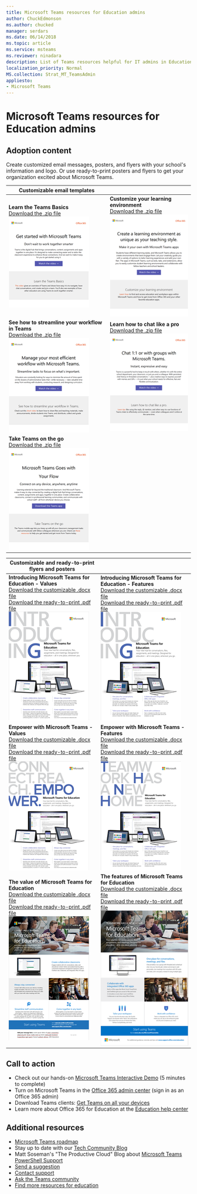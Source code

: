 ```yaml
---
title: Microsoft Teams resources for Education admins 
author: ChuckEdmonson
ms.author: chucked
manager: serdars
ms.date: 06/14/2018
ms.topic: article
ms.service: msteams
ms.reviewer: ninadara
description: List of Teams resources helpful for IT admins in Education. 
localization_priority: Normal
MS.collection: Strat_MT_TeamsAdmin
appliesto: 
- Microsoft Teams
---
```


Microsoft Teams resources for Education admins
==============================================

## Adoption content

Create customized email messages, posters, and flyers with your school's information and logo. Or use ready-to-print posters and flyers to get your organization excited about Microsoft Teams.

|Customizable email templates |         |
|---------|---------|
|**Learn the Teams Basics**<br>[Download the .zip file](https://github.com/microsoftdocs/officedocs-skypeforbusiness/blob/teams/downloads/edu-resources/getting-started.zip)<br> ![Screenshot of the Learn the Teams Basics email template.](media/outlook-template-teams-basics.png)   |**Customize your learning environment**<br>[Download the .zip file](https://github.com/microsoftdocs/officedocs-skypeforbusiness/blob/teams/downloads/edu-resources/customize-learning.zip)<br>![Screenshot of the Customize your learning environment email template.](media/outlook-template-teams-learn.png)       |
|**See how to streamline your workflow in Teams**<br>[Download the .zip file](https://github.com/microsoftdocs/officedocs-skypeforbusiness/blob/teams/downloads/edu-resources/workflows.zip)<br>![Screenshot of the See how to streamline your workflow in teams email template.](media/outlook-template-teams-workflow.png)     |**Learn how to chat like a pro**<br>[Download the .zip file](https://github.com/microsoftdocs/officedocs-skypeforbusiness/blob/teams/downloads/edu-resources/chat.zip)<br>![Screenshot of the Learn how to chat like a pro email template.](media/outlook-template-teams-chat.png)        |
|**Take Teams on the go**<br>[Download the .zip file](https://github.com/microsoftdocs/officedocs-skypeforbusiness/blob/teams/downloads/edu-resources/get-teams.zip)<br>![Screenshot of the Take Teams on the go email template.](media/outlook-template-teams-connect.png)    |          |

|Customizable and ready-to-print flyers and posters  |        |
|---------|---------|
|**Introducing Microsoft Teams for Education - Values**<br>[Download the customizable .docx file](https://github.com/microsoftdocs/officedocs-skypeforbusiness/blob/teams/downloads/edu-resources/teams-edu-customizable-poster-intro-values.docx)<br>[Download the ready-to-print .pdf file](https://github.com/microsoftdocs/officedocs-skypeforbusiness/blob/teams/downloads/edu-resources/teams-edu-posters-values.pdf)<br>![Screenshot of the Introducing Microsoft Teams for Education - Values poster.](media/poster-intro-values.png)    |**Introducing Microsoft Teams for Education - Features**<br>[Download the customizable .docx file](https://github.com/microsoftdocs/officedocs-skypeforbusiness/blob/teams/downloads/edu-resources/team-edu-customizable-poster-intro-features.docx)<br>[Download the ready-to-print .pdf file](https://github.com/microsoftdocs/officedocs-skypeforbusiness/blob/teams/downloads/edu-resources/teams-edu-poster-features.pdf)<br>![Screenshot of the Introducing Microsoft Teams for Education - Features poster.](media/poster-intro-features.png)          |
|**Empower with Microsoft Teams - Values**<br>[Download the customizable .docx file](https://github.com/microsoftdocs/officedocs-skypeforbusiness/blob/teams/downloads/edu-resources/teams-edu-customizable-poster-empower-values.docx)<br>[Download the ready-to-print .pdf file](https://github.com/microsoftdocs/officedocs-skypeforbusiness/blob/teams/downloads/edu-resources/teams-edu-posters-values.pdf)<br>![Screenshot of the Empower with Microsoft Teams - Values poster.](media/poster-empower-values.png)   |**Empower with Microsoft Teams - Features**<br>[Download the customizable .docx file](https://github.com/microsoftdocs/officedocs-skypeforbusiness/blob/teams/downloads/edu-resources/teams-edu-customizable-poster-empower-features.docx)<br>[Download the ready-to-print .pdf file](https://github.com/microsoftdocs/officedocs-skypeforbusiness/blob/teams/downloads/edu-resources/teams-edu-poster-features.pdf)<br>![Screenshot of the Empower with Microsoft Teams - Features poster.](media/poster-empower-features.png)          |
|**The value of Microsoft Teams for Education**<br>[Download the customizable .docx file](https://github.com/microsoftdocs/officedocs-skypeforbusiness/blob/teams/downloads/edu-resources/teams-edu-customizable-flyer-values.docx)<br>[Download the ready-to-print .pdf file](https://github.com/microsoftdocs/officedocs-skypeforbusiness/blob/teams/downloads/edu-resources/teams-edu-flyer-values.pdf)<br>![Screenshot of the value of Microsoft Teams for Education flyer.](media/flyer-values.png)    |**The features of Microsoft Teams for Education**<br>[Download the customizable .docx file](https://github.com/microsoftdocs/officedocs-skypeforbusiness/blob/teams/downloads/edu-resources/teams-edu-customizable-flyer-values.docx)<br>[Download the ready-to-print .pdf file](https://github.com/microsoftdocs/officedocs-skypeforbusiness/blob/teams/downloads/edu-resources/teams-edu-flyer-features.pdf)<br>![Screenshot of the features of Microsoft Teams for Education flyer.](media/flyer-features.png)        |

## Call to action

- Check out our hands-on [Microsoft Teams Interactive Demo](http://teamsdemo.office.com/) (5 minutes to complete)
- Turn on Microsoft Teams in the [Office 365 admin center](https://portal.office.com/adminportal/home#/Settings/ServicesAndAddIns) (sign in as an Office 365 admin)
- Download Teams clients: [Get Teams on all your devices](https://teams.microsoft.com/downloads)
- Learn more about Office 365 for Education at the [Education help center](https://support.office.com/education)
    
## Additional resources

- [Microsoft Teams roadmap](https://aka.ms/teamsroadmap)
- Stay up to date with our [Tech Community Blog](https://techcommunity.microsoft.com/t5/Microsoft-Teams-Blog/bg-p/MicrosoftTeamsBlog) 
- Matt Soseman's "The Productive Cloud" Blog about [Microsoft Teams PowerShell Support](https://blogs.technet.microsoft.com/skypehybridguy/2017/11/07/microsoft-teams-powershell-support/)
- [Send a suggestion](https://aka.ms/eduuservoice)
- [Contact support](https://aka.ms/o365portal)
- [Ask the Teams community](https://aka.ms/msteamscommunity)
- [Find more resources for education](https://education.microsoft.com/)


